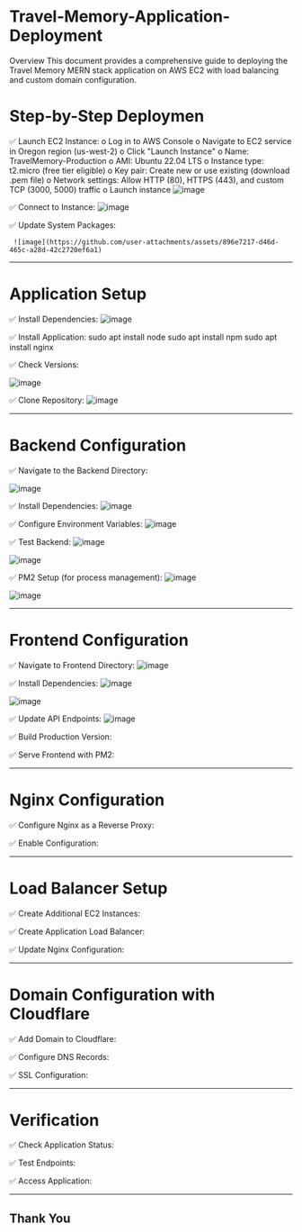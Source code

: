 # Travel-Memory-Application-Deployment

Overview
This document provides a comprehensive guide to deploying the Travel Memory MERN stack application on AWS EC2 with load balancing and custom domain configuration.

# Step-by-Step Deploymen

✅ 	Launch EC2 Instance:
o	Log in to AWS Console
o	Navigate to EC2 service in Oregon region (us-west-2)
o	Click "Launch Instance"
o	Name: TravelMemory-Production
o	AMI: Ubuntu 22.04 LTS
o	Instance type: t2.micro (free tier eligible)
o	Key pair: Create new or use existing (download .pem file)
o	Network settings: Allow HTTP (80), HTTPS (443), and custom TCP (3000, 5000) traffic
o	Launch instance
![image](https://github.com/user-attachments/assets/3d815128-4c30-4d0b-9228-91aadbd67f50)


✅ 	Connect to Instance:
![image](https://github.com/user-attachments/assets/559d9591-1ceb-4671-baff-2ee3b83ad88d)

✅ 	Update System Packages:
   
     ![image](https://github.com/user-attachments/assets/896e7217-d46d-465c-a28d-42c2720ef6a1)

*********************************************************************************************************************************************************************
# Application Setup

✅  Install Dependencies:
 ![image](https://github.com/user-attachments/assets/f22fab3b-049f-4a6a-99a5-f17025e315a5)

✅  Install Application:
sudo apt install node
sudo apt install npm
sudo apt install nginx

✅ Check Versions:

 ![image](https://github.com/user-attachments/assets/4bcf024e-7673-4b2f-b2d0-5803ccb2352d)

✅  Clone Repository:
![image](https://github.com/user-attachments/assets/d715b5bb-9e23-43f5-bbeb-fbcd7342bd39)


*********************************************************************************************************************************************************************

# Backend Configuration

✅  Navigate to the Backend Directory:

 ![image](https://github.com/user-attachments/assets/b91e4594-43bc-41b2-9d8e-0844e30d4cfb)

✅  Install Dependencies:
 ![image](https://github.com/user-attachments/assets/bd5c2fb6-8c7a-4f95-9811-18344c3f3b36)

✅  Configure Environment Variables:
  ![image](https://github.com/user-attachments/assets/2f391f5e-ca45-4f61-8fe1-fa6e21ca6502)

✅  Test Backend:
 ![image](https://github.com/user-attachments/assets/1b3b8fea-67ca-4ff6-a7df-1b69dfcc7102)

 ![image](https://github.com/user-attachments/assets/7da1c3fa-0b64-4cdd-a985-5f6e35202fd9)

✅  PM2 Setup (for process management):
 ![image](https://github.com/user-attachments/assets/67e0d754-5706-486c-a40e-85d2b50d7e67)

 ![image](https://github.com/user-attachments/assets/c1218c31-1c24-4d25-866a-93c721cc14bd)

*********************************************************************************************************************************************************************
# Frontend Configuration

✅ Navigate to Frontend Directory:
 ![image](https://github.com/user-attachments/assets/b03f2f46-de43-4497-90da-73afc45e1dce)


✅ Install Dependencies:
 ![image](https://github.com/user-attachments/assets/0aed1c93-eba0-4ea2-b6af-fd2e620e5488)

 ![image](https://github.com/user-attachments/assets/acea448c-84aa-4e5b-aac7-d184bf5ff7f4)


✅ Update API Endpoints:
 ![image](https://github.com/user-attachments/assets/f19fa8c7-15e7-4628-bf38-1b74da9eb62a)


✅ Build Production Version:
 


✅ Serve Frontend with PM2:



*********************************************************************************************************************************************************************
# Nginx Configuration

✅ Configure Nginx as a Reverse Proxy:



✅ Enable Configuration:


*********************************************************************************************************************************************************************
# Load Balancer Setup

✅ Create Additional EC2 Instances:


✅ Create Application Load Balancer:


✅ Update Nginx Configuration:



*********************************************************************************************************************************************************************

# Domain Configuration with Cloudflare

✅ Add Domain to Cloudflare: 


✅ Configure DNS Records:


✅ SSL Configuration:


*********************************************************************************************************************************************************************
# Verification

✅ Check Application Status:


✅ Test Endpoints:


✅ Access Application:


*********************************************************************************************************************************************************************

## Thank You ##


